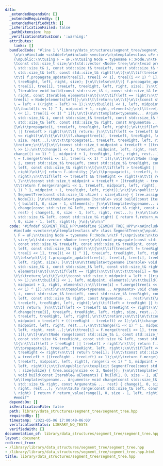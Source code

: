 ```yaml
---
data:
  _extendedDependsOn: []
  _extendedRequiredBy: []
  _extendedVerifiedWith: []
  _isVerificationFailed: false
  _pathExtension: hpp
  _verificationStatusIcon: ':warning:'
  attributes:
    links: []
  bundledCode: "#line 1 \"library/data_structures/segment_tree/segment_tree.hpp\"\n\
    \n\n\n#include <cstddef>\n#include <vector>\n\ntemplate<class uF> class SegmentTree\n\
    {\npublic:\n\tusing F = uF;\n\tusing Node = typename F::Node;\n\tF f;\nprivate:\n\
    \tconst std::size_t size;\n\tstd::vector <Node> tree;\n\n\tvoid propagate(const\
    \ std::size_t& i, const std::size_t& treeLeft, const std::size_t& treeRight, const\
    \ std::size_t& left, const std::size_t& right)\n\t{\n\t\tif(treeLeft != treeRight)\n\
    \t\t{ f.propagate_update(tree[i], tree[i << 1], tree[(i << 1) ^ 1], treeLeft,\
    \ treeRight, left, right, size); }\n\t\telse\n\t\t{ f.propagate_update(tree[i],\
    \ tree[i], tree[i], treeLeft, treeRight, left, right, size); }\n\t}\n\n\ttemplate<typename\
    \ Iterable> void build(const std::size_t& i, const std::size_t& left, const std::size_t&\
    \ right, const Iterable& elements)\n\t{\n\t\tif(left == right)\n\t\t{\n\t\t\t\
    tree[i] = Node{elements[left]};\n\t\t\treturn;\n\t\t}\n\t\tconst std::size_t midpoint\
    \ = left + ((right - left) >> 1);\n\t\tbuild(i << 1, left, midpoint, elements);\n\
    \t\tbuild((i << 1) ^ 1, midpoint + 1, right, elements);\n\t\ttree[i] = f.merge(tree[i\
    \ << 1], tree[(i << 1) ^ 1]);\n\t}\n\n\ttemplate<typename... Arguments> void change(const\
    \ std::size_t& i, const std::size_t& treeLeft, const std::size_t& treeRight, const\
    \ std::size_t& left, const std::size_t& right, const Arguments& ... rest)\n\t\
    {\n\t\tpropagate(i, treeLeft, treeRight, left, right);\n\t\tif(left > treeRight\
    \ || treeLeft > right)\n\t\t{ return; }\n\t\tif(left <= treeLeft && treeRight\
    \ <= right)\n\t\t{\n\t\t\tf.change(tree[i], treeLeft, treeRight, left, right,\
    \ size, rest...);\n\t\t\tpropagate(i, treeLeft, treeRight, left, right);\n\t\t\
    \treturn;\n\t\t}\n\t\tconst std::size_t midpoint = treeLeft + ((treeRight - treeLeft)\
    \ >> 1);\n\t\tchange(i << 1, treeLeft, midpoint, left, right, rest...);\n\t\t\
    change((i << 1) ^ 1, midpoint + 1, treeRight, left, right, rest...);\n\t\ttree[i]\
    \ = f.merge(tree[i << 1], tree[(i << 1) ^ 1]);\n\t}\n\n\tNode range(const std::size_t&\
    \ i, const std::size_t& treeLeft, const std::size_t& treeRight, const std::size_t&\
    \ left, const std::size_t& right)\n\t{\n\t\tif(left > treeRight || treeLeft >\
    \ right)\n\t\t{ return f.identity; }\n\t\tpropagate(i, treeLeft, treeRight, left,\
    \ right);\n\t\tif(left <= treeLeft && treeRight <= right)\n\t\t{ return tree[i];\
    \ }\n\t\tconst std::size_t midpoint = treeLeft + ((treeRight - treeLeft) >> 1);\n\
    \t\treturn f.merge(range(i << 1, treeLeft, midpoint, left, right), range((i <<\
    \ 1) ^ 1, midpoint + 1, treeRight, left, right));\n\t}\n\npublic:\n\texplicit\
    \ SegmentTree(const std::size_t& uSize) : size{uSize} { tree.assign(size << 2,\
    \ Node{}); }\n\n\ttemplate<typename Iterable> void build(const Iterable& uElements)\
    \ { build(1, 0, size - 1, uElements); }\n\n\ttemplate<typename... Arguments> void\
    \ change(const std::size_t& left, const std::size_t& right, const Arguments& ...\
    \ rest) { change(1, 0, size - 1, left, right, rest...); }\n\n\tauto range(const\
    \ std::size_t& left, const std::size_t& right) { return f.return_value(range(1,\
    \ 0, size - 1, left, right)); }\n};\n\n\n"
  code: "#ifndef SEGMENT_TREE_HPP\n#define SEGMENT_TREE_HPP\n\n#include <cstddef>\n\
    #include <vector>\n\ntemplate<class uF> class SegmentTree\n{\npublic:\n\tusing\
    \ F = uF;\n\tusing Node = typename F::Node;\n\tF f;\nprivate:\n\tconst std::size_t\
    \ size;\n\tstd::vector <Node> tree;\n\n\tvoid propagate(const std::size_t& i,\
    \ const std::size_t& treeLeft, const std::size_t& treeRight, const std::size_t&\
    \ left, const std::size_t& right)\n\t{\n\t\tif(treeLeft != treeRight)\n\t\t{ f.propagate_update(tree[i],\
    \ tree[i << 1], tree[(i << 1) ^ 1], treeLeft, treeRight, left, right, size); }\n\
    \t\telse\n\t\t{ f.propagate_update(tree[i], tree[i], tree[i], treeLeft, treeRight,\
    \ left, right, size); }\n\t}\n\n\ttemplate<typename Iterable> void build(const\
    \ std::size_t& i, const std::size_t& left, const std::size_t& right, const Iterable&\
    \ elements)\n\t{\n\t\tif(left == right)\n\t\t{\n\t\t\ttree[i] = Node{elements[left]};\n\
    \t\t\treturn;\n\t\t}\n\t\tconst std::size_t midpoint = left + ((right - left)\
    \ >> 1);\n\t\tbuild(i << 1, left, midpoint, elements);\n\t\tbuild((i << 1) ^ 1,\
    \ midpoint + 1, right, elements);\n\t\ttree[i] = f.merge(tree[i << 1], tree[(i\
    \ << 1) ^ 1]);\n\t}\n\n\ttemplate<typename... Arguments> void change(const std::size_t&\
    \ i, const std::size_t& treeLeft, const std::size_t& treeRight, const std::size_t&\
    \ left, const std::size_t& right, const Arguments& ... rest)\n\t{\n\t\tpropagate(i,\
    \ treeLeft, treeRight, left, right);\n\t\tif(left > treeRight || treeLeft > right)\n\
    \t\t{ return; }\n\t\tif(left <= treeLeft && treeRight <= right)\n\t\t{\n\t\t\t\
    f.change(tree[i], treeLeft, treeRight, left, right, size, rest...);\n\t\t\tpropagate(i,\
    \ treeLeft, treeRight, left, right);\n\t\t\treturn;\n\t\t}\n\t\tconst std::size_t\
    \ midpoint = treeLeft + ((treeRight - treeLeft) >> 1);\n\t\tchange(i << 1, treeLeft,\
    \ midpoint, left, right, rest...);\n\t\tchange((i << 1) ^ 1, midpoint + 1, treeRight,\
    \ left, right, rest...);\n\t\ttree[i] = f.merge(tree[i << 1], tree[(i << 1) ^\
    \ 1]);\n\t}\n\n\tNode range(const std::size_t& i, const std::size_t& treeLeft,\
    \ const std::size_t& treeRight, const std::size_t& left, const std::size_t& right)\n\
    \t{\n\t\tif(left > treeRight || treeLeft > right)\n\t\t{ return f.identity; }\n\
    \t\tpropagate(i, treeLeft, treeRight, left, right);\n\t\tif(left <= treeLeft &&\
    \ treeRight <= right)\n\t\t{ return tree[i]; }\n\t\tconst std::size_t midpoint\
    \ = treeLeft + ((treeRight - treeLeft) >> 1);\n\t\treturn f.merge(range(i << 1,\
    \ treeLeft, midpoint, left, right), range((i << 1) ^ 1, midpoint + 1, treeRight,\
    \ left, right));\n\t}\n\npublic:\n\texplicit SegmentTree(const std::size_t& uSize)\
    \ : size{uSize} { tree.assign(size << 2, Node{}); }\n\n\ttemplate<typename Iterable>\
    \ void build(const Iterable& uElements) { build(1, 0, size - 1, uElements); }\n\
    \n\ttemplate<typename... Arguments> void change(const std::size_t& left, const\
    \ std::size_t& right, const Arguments& ... rest) { change(1, 0, size - 1, left,\
    \ right, rest...); }\n\n\tauto range(const std::size_t& left, const std::size_t&\
    \ right) { return f.return_value(range(1, 0, size - 1, left, right)); }\n};\n\n\
    #endif"
  dependsOn: []
  isVerificationFile: false
  path: library/data_structures/segment_tree/segment_tree.hpp
  requiredBy: []
  timestamp: '2021-05-06 17:00:48-06:00'
  verificationStatus: LIBRARY_NO_TESTS
  verifiedWith: []
documentation_of: library/data_structures/segment_tree/segment_tree.hpp
layout: document
redirect_from:
- /library/library/data_structures/segment_tree/segment_tree.hpp
- /library/library/data_structures/segment_tree/segment_tree.hpp.html
title: library/data_structures/segment_tree/segment_tree.hpp
---
```

